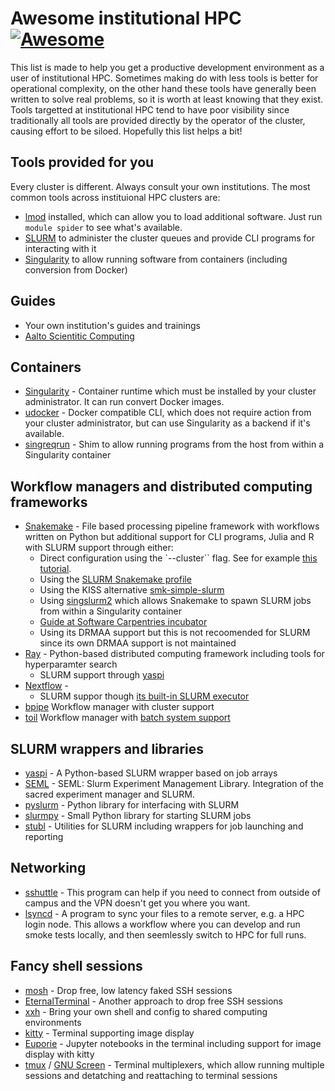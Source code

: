 # Awesome institutional HPC  [![Awesome](https://cdn.rawgit.com/sindresorhus/awesome/d7305f38d29fed78fa85652e3a63e154dd8e8829/media/badge.svg)](https://github.com/sindresorhus/awesome)

This list is made to help you get a productive development environment as a user of institutional HPC. Sometimes making do with less tools is better for operational complexity, on the other hand these tools have generally been written to solve real problems, so it is worth at least knowing that they exist. Tools targetted at institutional HPC tend to have poor visibility since traditionally all tools are provided directly by the operator of the cluster, causing effort to be siloed. Hopefully this list helps a bit!

## Tools provided for you

Every cluster is different. Always consult your own institutions. The most common tools across instituional HPC clusters are:

* [lmod](https://lmod.readthedocs.io/en/latest/index.html) installed, which can allow you to load additional software. Just run `module spider` to see what's available.
* [SLURM](https://slurm.schedmd.com/slurm.html) to administer the cluster queues and provide CLI programs for interacting with it
* [Singularity](https://sylabs.io/) to allow running software from containers (including conversion from Docker)

## Guides

* Your own institution's guides and trainings
* [Aalto Scientitic Computing ](https://scicomp.aalto.fi/)

## Containers

* [Singularity](https://sylabs.io/) - Container runtime which must be installed by your cluster administrator. It can run convert Docker images. 
* [udocker](https://github.com/indigo-dc/udocker) - Docker compatible CLI, which does not require action from your cluster administrator, but can use Singularity as a backend if it's available.
* [singreqrun](https://github.com/frankier/singreqrun/) - Shim to allow running programs from the host from within a Singularity container

## Workflow managers and  distributed computing frameworks

* [Snakemake](https://github.com/snakemake/snakemake) - File based processing pipeline framework with workflows written on Python but additional support for CLI programs, Julia and R  with SLURM support through either:
  * Direct configuration using the `--cluster`` flag. See for example [this tutorial](https://carpentries-incubator.github.io/workflows-snakemake/09-cluster/index.html).
  * Using the [SLURM Snakemake profile](https://github.com/Snakemake-Profiles/slurm)
  * Using the KISS alternative [smk-simple-slurm](https://github.com/jdblischak/smk-simple-slurm)
  * Using [singslurm2](https://github.com/frankier/singslurm2) which allows Snakemake to spawn SLURM jobs from within a Singularity container
  * [Guide at Software Carpentries incubator](https://carpentries-incubator.github.io/workflows-snakemake/)
  * Using its DRMAA support but this is not recoomended for SLURM since its own DRMAA support is not maintained
* [Ray](https://www.ray.io/) - Python-based distributed computing framework including tools for hyperparamter search
   * SLURM support through [yaspi](https://github.com/albanie/yaspi)
* [Nextflow](https://www.nextflow.io/) - 
  * SLURM suppor though [its built-in SLURM executor](https://www.nextflow.io/docs/latest/executor.html#slurm)  
* [bpipe](https://github.com/ssadedin/bpipe) Workflow manager with cluster support
* [toil](https://toil.readthedocs.io/en/releases-3.6.x/index.html) Workflow manager with [batch system support](https://toil.readthedocs.io/en/releases-3.6.x/batchSystem.html)

## SLURM wrappers and libraries

* [yaspi](https://github.com/albanie/yaspi) - A Python-based SLURM wrapper based on job arrays
* [SEML](https://github.com/TUM-DAML/seml) - SEML: Slurm Experiment Management Library. Integration of the sacred experiment manager and SLURM.
* [pyslurm](https://github.com/PySlurm/pyslurm) - Python library for interfacing with SLURM
* [slurmpy](https://github.com/brentp/slurmpy) - Small Python library for starting SLURM jobs
* [stubl](https://github.com/ubccr/stubl) - Utilities for SLURM including wrappers for job launching and reporting

## Networking

* [sshuttle](https://github.com/sshuttle/sshuttle) - This program can help if you need to connect from outside of campus and the VPN doesn't get you where you want.
* [lsyncd](https://github.com/lsyncd/lsyncd) - A program to sync your files to a remote server, e.g. a HPC login node. This allows a workflow where you can develop and run smoke tests locally, and then seemlessly switch to HPC for full runs.

## Fancy shell sessions

* [mosh](https://mosh.org/) - Drop free, low latency faked SSH sessions
* [EternalTerminal](https://github.com/MisterTea/EternalTerminal) - Another approach to drop free SSH sessions
* [xxh](https://github.com/xxh/xxh) - Bring your own shell and config to shared computing environments
* [kitty](https://sw.kovidgoyal.net/kitty/) - Terminal supporting image display
* [Euporie](https://github.com/joouha/euporie) - Jupyter notebooks in the terminal including support for image display with kitty
* [tmux](https://github.com/tmux/tmux) / [GNU Screen](https://www.gnu.org/software/screen/) - Terminal multiplexers, which allow running multiple sessions and detatching and reattaching to terminal sessions
